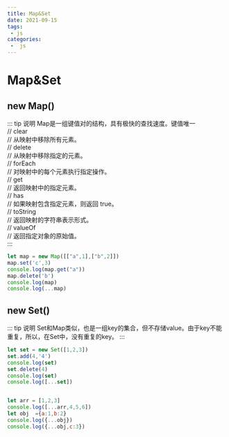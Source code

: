 ```yaml
---
title: Map&Set
date: 2021-09-15
tags:
 - js
categories:
 -  js
---
```

# Map&Set
## new Map()
::: tip 说明
Map是一组键值对的结构，具有极快的查找速度。键值唯一   
// clear    
//     从映射中移除所有元素。  
// delete   
//     从映射中移除指定的元素。   
// forEach   
//     对映射中的每个元素执行指定操作。   
// get    
//     返回映射中的指定元素。  
// has   
//     如果映射包含指定元素，则返回 true。  
// toString   
//     返回映射的字符串表示形式。  
// valueOf   
//     返回指定对象的原始值。  
:::
``` js
let map = new Map([["a",1],["b",2]])
map.set('c',3)
console.log(map.get("a"))
map.delete('b')
console.log(map)
console.log(...map)
```
## new Set()
::: tip 说明
Set和Map类似，也是一组key的集合，但不存储value。由于key不能重复，所以，在Set中，没有重复的key。
:::
``` js
let set = new Set([1,2,3])
set.add(4,'4')
console.log(set)
set.delete(4)
console.log(set)
console.log([...set])


let arr = [1,2,3]
console.log([...arr,4,5,6])
let obj  ={a:1,b:2}
console.log({...obj})
console.log({...obj,c:3})
```